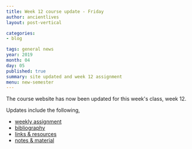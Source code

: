 ```yaml
---
title: Week 12 course update - Friday
author: ancientlives
layout: post-vertical

categories:
- blog

tags: general news
year: 2019
month: 04
day: 05
published: true
summary: site updated and week 12 assignment
menu: new-semester
---
```


The course website has now been updated for this week's class, week 12.

Updates include the following,

* [weekly assignment](/weekly_assignment)
* [bibliography](/bibliography)
* [links & resources](/links)
* [notes & material](/notes)
